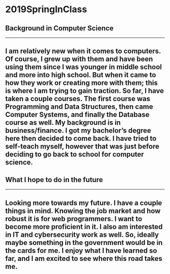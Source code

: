 # 2019SpringInClass

## Background in Computer Science
---
I am relatively new when it comes to computers. Of course, I grew up with them and have been using them since I was younger in middle school and more into high school. But when it came to how they work or creating more with them; this is where I am trying to gain traction. So far, I have taken a couple courses. The first course was Programming and Data Structures, then came Computer Systems, and finally the Database course as well. My background is in business/finance. I got my bachelor’s degree here then decided to come back. I have tried to self-teach myself, however that was just before deciding to go back to school for computer science.
---

## What I hope to do in the future
---
Looking more towards my future. I have a couple things in mind. Knowing the job market and how robust it is for web programmers. I want to become more proficient in it. I also am interested in IT and cybersecurity work as well. So, ideally maybe something in the government would be in the cards for me. I enjoy what I have learned so far, and I am excited to see where this road takes me.
---
